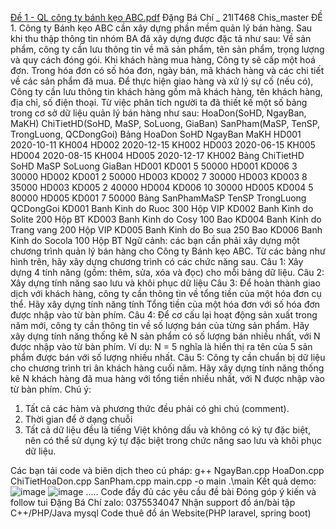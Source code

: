 [Đề 1 - QL công ty bánh kẹo ABC.pdf](https://github.com/chidb2k3/company/files/14622470/D.1.-.QL.cong.ty.banh.k.o.ABC.pdf)
Đặng Bá Chí _ 21IT468
Chis_master
ĐỀ 1.
Công ty Bánh kẹo ABC cần xây dựng phần mềm quản lý bán hàng. Sau khi thu thập thông
tin nhóm BA đã xây dựng được đặc tả như sau:
Về sản phẩm, công ty cần lưu thông tin về mã sản phẩm, tên sản phẩm, trọng lượng và quy
cách đóng gói.
Khi khách hàng mua hàng, Công ty sẽ cấp một hoá đơn. Trong hóa đơn có số hóa đơn,
ngày bán, mã khách hàng và các chi tiết về các sản phẩm đã mua.
Để thực hiện giao hàng và xử lý sự cố (nếu có), Công ty cần lưu thông tin khách hàng gồm
mã khách hàng, tên khách hàng, địa chỉ, số điện thoại.
Từ việc phân tích người ta đã thiết kế một số bảng trong cơ sở dữ liệu quản lý bán hàng
như sau:
HoaDon(SoHD, NgayBan, MaKH)
ChiTietHD(SoHD, MaSP, SoLuong, GiaBan)
SanPham(MaSP, TenSP, TrongLuong, QCDongGoi)
Bảng HoaDon
SoHD NgayBan MaKH
HD001 2020-10-11 KH004
HD002 2020-12-15 KH002
HD003 2020-06-15 KH005
HD004 2020-08-15 KH004
HD005 2020-12-17 KH002
Bảng ChiTietHD
SoHD MaSP SoLuong GiaBan
HD001 KD001 5 50000
HD001 KD006 3 30000
HD002 KD001 2 50000
HD003 KD002 7 30000
HD003 KD003 8 35000
HD003 KD005 2 40000
HD004 KD006 10 30000
HD005 KD004 5 80000
HD005 KD001 7 50000
Bảng SanPhamMaSP TenSP TrongLuong QCDongGoi
KD001 Banh Kinh do Ruoc 300 Hộp VIP
KD002 Banh Kinh do Solite 200 Hộp BT
KD003 Banh Kinh do Cosy 100 Bao
KD004 Banh Kinh do Trang vang 200 Hộp VIP
KD005 Banh Kinh do Bo sua 250 Bao
KD006 Banh Kinh do Socola 100 Hộp BT
Ngữ cảnh: các bạn cần phải xây dựng một chương trình quản lý bán hàng cho Công ty
Bánh kẹo ABC. Từ các bảng như hình trên, hãy xây dựng chương trình có các chức năng
sau.
Câu 1: Xây dựng 4 tính năng (gồm: thêm, sửa, xóa và đọc) cho mỗi bảng dữ liệu.
Câu 2: Xây dựng tính năng sao lưu và khôi phục dữ liệu
Câu 3: Để hoàn thành giao dịch với khách hàng, công ty cần thông tin về tổng tiền của một
hóa đơn cụ thể. Hãy xây dựng tính năng tính Tổng tiền của một hóa đơn với số hóa đơn
được nhập vào từ bàn phím.
Câu 4: Để cơ cấu lại hoạt động sản xuất trong năm mới, công ty cần thông tin về số lượng
bán của từng sản phẩm. Hãy xây dựng tính năng thống kê N sản phẩm có số lượng bán
nhiều nhất, với N được nhập vào từ bàn phím. Ví dụ: N = 5 nghĩa là hiển thị ra tên của 5
sản phẩm được bán với số lượng nhiều nhất.
Câu 5: Công ty cần chuẩn bị dữ liệu cho chương trình tri ân khách hàng cuối năm. Hãy xây
dựng tính năng thống kê N khách hàng đã mua hàng với tổng tiền nhiều nhất, với N được
nhập vào từ bàn phím.
Chú ý:
1. Tất cả các hàm và phương thức đều phải có ghi chú (comment).
2. Thời gian để ở dạng chuỗi
3. Tất cả dữ liệu đều là tiếng Việt không dấu và không có ký tự đặc biệt, nên có thể sử
dụng ký tự đặc biệt trong chức năng sao lưu và khôi phục dữ liệu.

Các bạn tải code và biên dịch theo cú pháp:
g++ NgayBan.cpp HoaDon.cpp ChiTietHoaDon.cpp SanPham.cpp main.cpp -o main
.\main
Kết quả demo:
![image](https://github.com/chidb2k3/company/assets/106579016/d0cee347-f73e-49f9-a533-2ba2f7e5fe83)
![image](https://github.com/chidb2k3/company/assets/106579016/34936eed-a3b3-4a4d-8725-80b8297e7b98)
..... Code đầy đủ các yêu cầu đề bài
Đóng góp ý kiến và follow tui Đặng Bá Chí
zalo: 0375534047
Nhận support đồ án/bài tập C++/PHP/Java mysql
Code thuê đồ án Website(PHP laravel, spring boot)



